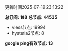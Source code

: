 更新时间2025-07-19 23:13:22

**总订阅: 188**
**总节点: 44535**
- vless节点: 19994
- hysteria2节点: 8

**google ping有效节点: 13**
